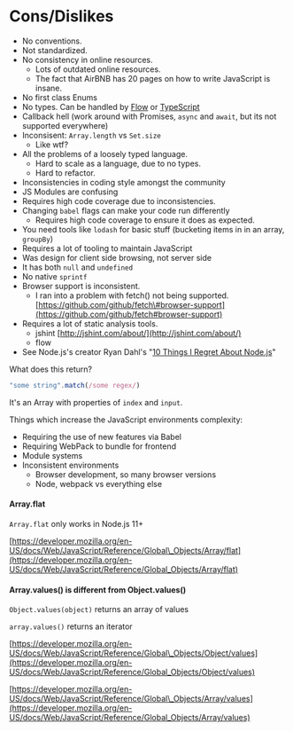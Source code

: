 # Cons/Dislikes

* No conventions.
* Not standardized.
* No consistency in online resources.
  * Lots of outdated online resources.
  * The fact that AirBNB has 20 pages on how to write JavaScript is insane.
* No first class Enums
* No types. Can be handled by [Flow](https://github.com/facebook/flow) or [TypeScript](https://www.typescriptlang.org)
* Callback hell \(work around with Promises, `async` and `await`, but its not supported everywhere\)
* Inconsisent: `Array.length` vs `Set.size`
  * Like wtf?
* All the problems of a loosely typed language.
  * Hard to scale as a language, due to no types.
  * Hard to refactor.
* Inconsistencies in coding style amongst the community
* JS Modules are confusing
* Requires high code coverage due to inconsistencies.
* Changing `babel` flags can make your code run differently
  * Requires high code coverage to ensure it does as expected.
* You need tools like `lodash` for basic stuff \(bucketing items in in an array, `groupBy`\)
* Requires a lot of tooling to maintain JavaScript
* Was design for client side browsing, not server side
* It has both `null` and `undefined`
* No native `sprintf`
* Browser support is inconsistent.
  * I ran into a problem with fetch\(\) not being supported. [https://github.com/github/fetch\#browser-support](https://github.com/github/fetch#browser-support)
* Requires a lot of static analysis tools.
  * jshint [http://jshint.com/about/](http://jshint.com/about/) 
  * flow
* See Node.js's creator Ryan Dahl's "[10 Things I Regret About Node.js](https://www.youtube.com/watch?v=M3BM9TB-8yA)"

What does this return?

```javascript
"some string".match(/some regex/)
```

It's an Array with properties of `index` and `input`. 

Things which increase the JavaScript environments complexity:

* Requiring the use of new features via Babel
* Requiring WebPack to bundle for frontend
* Module systems
* Inconsistent environments
  * Browser development, so many browser versions
  * Node, webpack vs everything else

#### Array.flat

`Array.flat` only works in Node.js 11+

[https://developer.mozilla.org/en-US/docs/Web/JavaScript/Reference/Global\_Objects/Array/flat](https://developer.mozilla.org/en-US/docs/Web/JavaScript/Reference/Global_Objects/Array/flat)

#### Array.values\(\) is different from Object.values\(\)

`Object.values(object)` returns an array of values

`array.values()` returns an iterator

[https://developer.mozilla.org/en-US/docs/Web/JavaScript/Reference/Global\_Objects/Object/values](https://developer.mozilla.org/en-US/docs/Web/JavaScript/Reference/Global_Objects/Object/values)

[https://developer.mozilla.org/en-US/docs/Web/JavaScript/Reference/Global\_Objects/Array/values](https://developer.mozilla.org/en-US/docs/Web/JavaScript/Reference/Global_Objects/Array/values)

